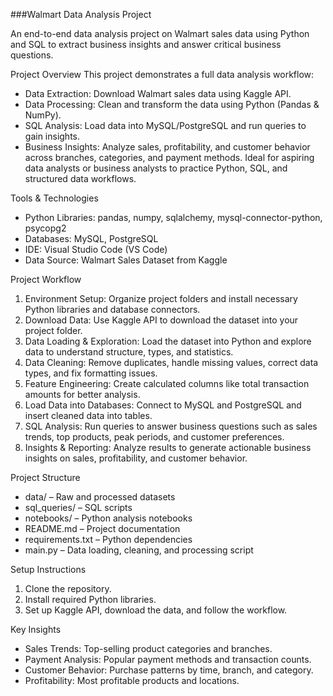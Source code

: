 ###Walmart Data Analysis Project

An end-to-end data analysis project on Walmart sales data using Python and SQL to extract business insights and answer critical business questions.

Project Overview
This project demonstrates a full data analysis workflow:
* Data Extraction: Download Walmart sales data using Kaggle API.
* Data Processing: Clean and transform the data using Python (Pandas & NumPy).
* SQL Analysis: Load data into MySQL/PostgreSQL and run queries to gain insights.
* Business Insights: Analyze sales, profitability, and customer behavior across branches, categories, and payment methods.
Ideal for aspiring data analysts or business analysts to practice Python, SQL, and structured data workflows.

Tools & Technologies
* Python Libraries: pandas, numpy, sqlalchemy, mysql-connector-python, psycopg2
* Databases: MySQL, PostgreSQL
* IDE: Visual Studio Code (VS Code)
* Data Source: Walmart Sales Dataset from Kaggle

Project Workflow
1. Environment Setup: Organize project folders and install necessary Python libraries and database connectors.
2. Download Data: Use Kaggle API to download the dataset into your project folder.
3. Data Loading & Exploration: Load the dataset into Python and explore data to understand structure, types, and statistics.
4. Data Cleaning: Remove duplicates, handle missing values, correct data types, and fix formatting issues.
5. Feature Engineering: Create calculated columns like total transaction amounts for better analysis.
6. Load Data into Databases: Connect to MySQL and PostgreSQL and insert cleaned data into tables.
7. SQL Analysis: Run queries to answer business questions such as sales trends, top products, peak periods, and customer preferences.
8. Insights & Reporting: Analyze results to generate actionable business insights on sales, profitability, and customer behavior.

Project Structure
* data/ – Raw and processed datasets
* sql_queries/ – SQL scripts
* notebooks/ – Python analysis notebooks
* README.md – Project documentation
* requirements.txt – Python dependencies
* main.py – Data loading, cleaning, and processing script

Setup Instructions
1. Clone the repository.
2. Install required Python libraries.
3. Set up Kaggle API, download the data, and follow the workflow.

Key Insights
* Sales Trends: Top-selling product categories and branches.
* Payment Analysis: Popular payment methods and transaction counts.
* Customer Behavior: Purchase patterns by time, branch, and category.
* Profitability: Most profitable products and locations.

